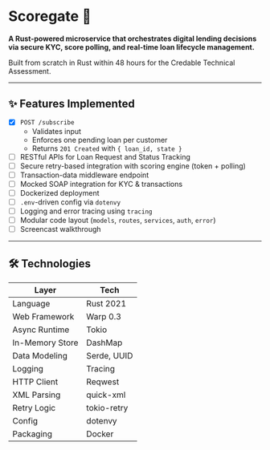 # Scoregate 🦀

**A Rust-powered microservice that orchestrates digital lending decisions via secure KYC, score polling, and real-time loan lifecycle management.**

Built from scratch in Rust within 48 hours for the Credable Technical Assessment.

---

## ✨ Features Implemented

- [x] `POST /subscribe`  
  - Validates input  
  - Enforces one pending loan per customer  
  - Returns `201 Created` with `{ loan_id, state }`  
- [ ] RESTful APIs for Loan Request and Status Tracking  
- [ ] Secure retry-based integration with scoring engine (token + polling)  
- [ ] Transaction-data middleware endpoint  
- [ ] Mocked SOAP integration for KYC & transactions  
- [ ] Dockerized deployment  
- [ ] `.env`-driven config via `dotenvy`  
- [ ] Logging and error tracing using `tracing`  
- [ ] Modular code layout (`models`, `routes`, `services`, `auth`, `error`)  
- [ ] Screencast walkthrough  

---

## 🛠 Technologies

| Layer               | Tech              |
|---------------------|-------------------|
| Language            | Rust 2021         |
| Web Framework       | Warp 0.3          |
| Async Runtime       | Tokio             |
| In-Memory Store     | DashMap           |
| Data Modeling       | Serde, UUID       |
| Logging             | Tracing           |
| HTTP Client         | Reqwest           |
| XML Parsing         | quick-xml         |
| Retry Logic         | tokio-retry       |
| Config              | dotenvy           |
| Packaging           | Docker            |
